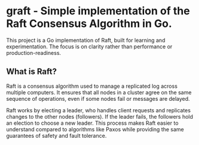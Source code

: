 # graft - Simple implementation of the Raft Consensus Algorithm in Go.

This project is a Go implementation of Raft, built for learning and
experimentation. The focus is on clarity rather than performance or
production-readiness.

## What is Raft?

Raft is a consensus algorithm used to manage a replicated log across multiple
computers. It ensures that all nodes in a cluster agree on the same sequence of
operations, even if some nodes fail or messages are delayed.

Raft works by electing a leader, who handles client requests and replicates
changes to the other nodes (followers). If the leader fails, the followers hold
an election to choose a new leader. This process makes Raft easier to understand
compared to algorithms like Paxos while providing the same guarantees of safety
and fault tolerance.
